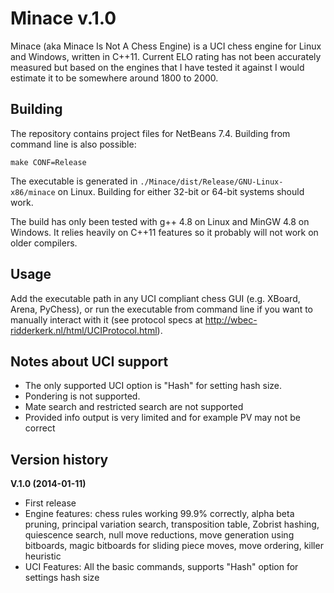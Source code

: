 Minace v.1.0
============

Minace (aka Minace Is Not A Chess Engine) is a UCI chess engine for Linux and Windows, written in C++11. Current ELO rating has not been accurately measured but based on the engines that I have tested it against I would estimate it to be somewhere around 1800 to 2000.

Building
--------
The repository contains project files for NetBeans 7.4. Building from command line is also possible:

```
make CONF=Release
```

The executable is generated in ```./Minace/dist/Release/GNU-Linux-x86/minace``` on Linux. Building for either 32-bit or 64-bit systems should work.

The build has only been tested with g++ 4.8 on Linux and MinGW 4.8 on Windows. It relies heavily on C++11 features so it probably will not work on older compilers.

Usage
-----
Add the executable path in any UCI compliant chess GUI (e.g. XBoard, Arena, PyChess), or run the executable from command line if you want to manually interact with it (see protocol specs at http://wbec-ridderkerk.nl/html/UCIProtocol.html).

Notes about UCI support
-----------------------
 - The only supported UCI option is "Hash" for setting hash size.
 - Pondering is not supported.
 - Mate search and restricted search are not supported
 - Provided info output is very limited and for example PV may not be correct

Version history
---------------

**V.1.0 (2014-01-11)**

 - First release
 - Engine features: chess rules working 99.9% correctly, alpha beta pruning, principal variation search, transposition table, Zobrist hashing, quiescence search, null move reductions, move generation using bitboards, magic bitboards for sliding piece moves, move ordering, killer heuristic
 - UCI Features: All the basic commands, supports "Hash" option for settings hash size

